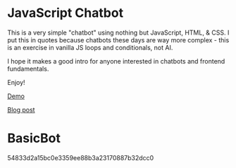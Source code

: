 
# JavaScript Chatbot 

This is a very simple "chatbot" using nothing but JavaScript, HTML, & CSS. I put this in quotes because chatbots these days are way more complex - this is an exercise in vanilla JS loops and conditionals, not AI.

I hope it makes a good intro for anyone interested in chatbots and frontend fundamentals.

Enjoy!

[Demo](https://sylviapap.github.io/chatbot/)

[Blog post](https://dev.to/sylviapap/make-a-simple-chatbot-with-javascript-1gc)
# BasicBot
54833d2a15bc0e3359ee88b3a23170887b32dcc0
